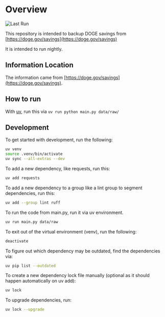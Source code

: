 # Overview

![Last Run](https://github.com/fartbagxp/doge/actions/workflows/main.yml/badge.svg)

This repository is intended to backup DOGE savings from [https://doge.gov/savings](https://doge.gov/savings)

It is intended to run nightly.

## Information Location

The information came from [https://doge.gov/savings](https://doge.gov/savings).

## How to run

With [uv](https://github.com/astral-sh/uv), run this via `uv run python main.py data/raw/`

## Development

To get started with development, run the following:

```bash
uv venv
source .venv/bin/activate
uv sync --all-extras --dev
```

To add a new dependency, like requests, run this:

```bash
uv add requests
```

To add a new dependency to a group like a lint group to segment dependencies, run this:

```bash
uv add --group lint ruff
```

To run the code from main.py, run it via uv environment.

```bash
uv run main.py data/raw
```

To exit out of the virtual environment (venv), run the following:

```bash
deactivate
```

To figure out which dependency may be outdated, find the dependencies via:

```bash
uv pip list --outdated
```

To create a new dependency lock file manually (optional as it should happen automatically on uv add):

```bash
uv lock
```

To upgrade dependencies, run:

```bash
uv lock --upgrade
```
